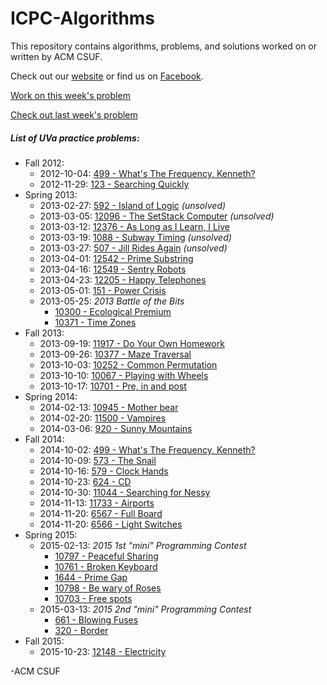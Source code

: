 ICPC-Algorithms
===============

This repository contains algorithms, problems, and solutions worked on or written by ACM CSUF.

Check out our [website](http://acm.ecs.fullerton.edu/) or find us on
[Facebook](http://www.facebook.com/groups/acmcsuf/).

[Work on this week's problem](http://acm.ecs.fullerton.edu/problem)

[Check out last week's problem](http://acm.ecs.fullerton.edu/lastweek)

##### List of UVa practice problems:
* Fall 2012:
  * 2012-10-04: [499 - What's The Frequency, Kenneth?](http://uva.onlinejudge.org/index.php?option=com_onlinejudge&Itemid=8&category=6&page=show_problem&problem=440)
  * 2012-11-29: [123 - Searching Quickly](http://uva.onlinejudge.org/index.php?option=com_onlinejudge&Itemid=8&category=352&page=show_problem&problem=59)
* Spring 2013:
  * 2013-02-27: [592 - Island of Logic](http://uva.onlinejudge.org/index.php?option=com_onlinejudge&Itemid=8&page=show_problem&problem=533) *(unsolved)*
  * 2013-03-05: [12096 - The SetStack Computer](http://uva.onlinejudge.org/index.php?option=com_onlinejudge&Itemid=8&page=show_problem&problem=3248) *(unsolved)*
  * 2013-03-12: [12376 - As Long as I Learn, I Live](http://uva.onlinejudge.org/index.php?option=com_onlinejudge&Itemid=8&category=282&page=show_problem&problem=3798)
  * 2013-03-19: [1088 - Subway Timing](http://uva.onlinejudge.org/index.php?option=com_onlinejudge&Itemid=8&category=256&page=show_problem&problem=3529) *(unsolved)*
  * 2013-03-27: [507 - Jill Rides Again](http://uva.onlinejudge.org/index.php?option=com_onlinejudge&Itemid=8&category=53&page=show_problem&problem=448) *(unsolved)*
  * 2013-04-01: [12542 - Prime Substring](http://uva.onlinejudge.org/index.php?option=com_onlinejudge&Itemid=8&category=441&page=show_problem&problem=3987)
  * 2013-04-16: [12549 - Sentry Robots](http://uva.onlinejudge.org/index.php?option=com_onlinejudge&Itemid=8&category=441&page=show_problem&problem=3994)
  * 2013-04-23: [12205 - Happy Telephones](http://uva.onlinejudge.org/index.php?option=com_onlinejudge&Itemid=8&category=244&page=show_problem&problem=3357)
  * 2013-05-01: [151 - Power Crisis](http://uva.onlinejudge.org/index.php?option=com_onlinejudge&Itemid=8&category=3&page=show_problem&problem=87)
  * 2013-05-25: *2013 Battle of the Bits*
    * [10300 - Ecological Premium](http://uva.onlinejudge.org/index.php?option=com_onlinejudge&Itemid=8&category=15&page=show_problem&problem=1241)
    * [10371 - Time Zones](http://uva.onlinejudge.org/index.php?option=com_onlinejudge&Itemid=8&category=15&page=show_problem&problem=1312)
* Fall 2013:
  * 2013-09-19: [11917 - Do Your Own Homework](http://uva.onlinejudge.org/index.php?option=com_onlinejudge&Itemid=8&category=229&page=show_problem&problem=3068)
  * 2013-09-26: [10377 - Maze Traversal](http://uva.onlinejudge.org/index.php?option=com_onlinejudge&Itemid=8&category=15&page=show_problem&problem=1318)
  * 2013-10-03: [10252 - Common Permutation](http://uva.onlinejudge.org/index.php?option=onlinejudge&page=show_problem&problem=1193)
  * 2013-10-10: [10067 - Playing with Wheels](http://uva.onlinejudge.org/index.php?option=com_onlinejudge&Itemid=8&page=show_problem&problem=1008)
  * 2013-10-17: [10701 - Pre, in and post](http://uva.onlinejudge.org/index.php?option=com_onlinejudge&Itemid=8&category=19&page=show_problem&problem=1642)
* Spring 2014:
  * 2014-02-13: [10945 - Mother bear](http://uva.onlinejudge.org/index.php?option=com_onlinejudge&Itemid=8&category=21&page=show_problem&problem=1886)
  * 2014-02-20: [11500 - Vampires](http://uva.onlinejudge.org/index.php?option=com_onlinejudge&Itemid=8&category=27&page=show_problem&problem=2495)
  * 2014-03-06: [920 - Sunny Mountains](http://uva.onlinejudge.org/index.php?option=com_onlinejudge&Itemid=8&category=11&page=show_problem&problem=861)
* Fall 2014:
  * 2014-10-02: [499 - What's The Frequency, Kenneth?](http://uva.onlinejudge.org/index.php?option=com_onlinejudge&Itemid=8&category=6&page=show_problem&problem=440)
  * 2014-10-09: [573 - The Snail](http://uva.onlinejudge.org/index.php?option=onlinejudge&page=show_problem&problem=514)
  * 2014-10-16: [579 - Clock Hands](http://uva.onlinejudge.org/index.php?option=com_onlinejudge&Itemid=8&page=show_problem&problem=520)
  * 2014-10-23: [624 - CD](http://uva.onlinejudge.org/index.php?option=onlinejudge&page=show_problem&problem=565)
  * 2014-10-30: [11044 - Searching for Nessy](http://uva.onlinejudge.org/index.php?option=onlinejudge&page=show_problem&problem=1985)
  * 2014-11-13: [11733 - Airports](http://uva.onlinejudge.org/index.php?option=com_onlinejudge&Itemid=8&page=show_problem&problem=2833)
  * 2014-11-20: [6567 - Full Board](https://icpcarchive.ecs.baylor.edu/index.php?option=com_onlinejudge&Itemid=8&category=626&page=show_problem&problem=4578)
  * 2014-11-20: [6566 - Light Switches](https://icpcarchive.ecs.baylor.edu/index.php?option=com_onlinejudge&Itemid=8&category=626&page=show_problem&problem=4577)
* Spring 2015:
  * 2015-02-13: *2015 1st "mini" Programming Contest*
    * [10797 - Peaceful Sharing](uva.onlinejudge.org/index.php?option=com_onlinejudge&Itemid=8&page=show_problem&problem=1738)
    * [10761 - Broken Keyboard](http://uva.onlinejudge.org/index.php?option=com_onlinejudge&Itemid=8&page=show_problem&problem=1702)
    * [1644 - Prime Gap](http://uva.onlinejudge.org/index.php?option=com_onlinejudge&Itemid=8&page=show_problem&problem=4519)
    * [10798 - Be wary of Roses](uva.onlinejudge.org/index.php?option=com_onlinejudge&Itemid=8&page=show_problem&problem=1739)
    * [10703 - Free spots](http://uva.onlinejudge.org/index.php?option=onlinejudge&page=show_problem&problem=1644)
  * 2015-03-13: *2015 2nd "mini" Programming Contest*
    * [661 - Blowing Fuses](https://uva.onlinejudge.org/index.php?option=onlinejudge&page=show_problem&problem=602)
    * [320 - Border](https://uva.onlinejudge.org/index.php?option=com_onlinejudge&Itemid=8&page=show_problem&problem=256)
* Fall 2015:
  * 2015-10-23: [12148 - Electricity](https://uva.onlinejudge.org/index.php?option=onlinejudge&page=show_problem&problem=3300)

-ACM CSUF
